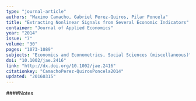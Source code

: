 ```yaml
---
type: "journal-article"
authors: "Maximo Camacho, Gabriel Perez-Quiros, Pilar Poncela"
title: "Extracting Nonlinear Signals from Several Economic Indicators"
container: "Journal of Applied Economics"
year: "2014"
issue: "7"
volume: "30"
pages: "1073-1089"
subjects: "Economics and Econometrics, Social Sciences (miscellaneous)"
doi: "10.1002/jae.2416"
link: "http://dx.doi.org/10.1002/jae.2416"
citationkey: "CamachoPerez-QuirosPoncela2014"
updated: "20160315"
---
```


####Notes
